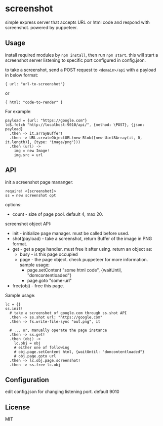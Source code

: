 # screenshot

simple express server that accepts URL or html code and respond with screenshot. powered by puppeteer.


## Usage

install required modules by `npm install`, then run `npm start`. this will start a screenshot server listening to specific port configured in config.json.

to take a screenshot, send a POST request to `<domain>/api` with a payload in below format:

    { url: "url-to-screenshot"}

or

    { html: "code-to-render" }

For example:

    payload = {url: "https://google.com"}
    ld$.fetch "http://localhost:9010/api/", {method: \POST}, {json: payload}
      .then -> it.arrayBuffer!
      .then -> URL.createObjectURL(new Blob([new Uint8Array(it, 0, it.length)], {type: "image/png"}))
      .then (url) ->
        img = new Image!
        img.src = url


## API

init a screenshot page mananger:

    require! <[screenshot]>
    ss = new screenshot opt

options:

 * count - size of page pool. default 4, max 20.


screenshot object API:

 * init - initialize page manager. must be called before used.
 * shot(payload) - take a screenshot, return Buffer of the image in PNG format.
 * get - get a page handler. must free it after using. return an object as:
   - busy - is this page occupied
   - page - the page object. check puppeteer for more information. sample usage:
     - page.setContent "some html code", {waitUntil, "domcontentloaded"}
     - page.goto "some-url"
 * free(obj) - free this page.


Sample usage:

    lc = {}
    ss.init!
      # take a screenshot of google.com through ss.shot API
      .then -> ss.shot url: "https://google.com"
      .then -> fs.write-file-sync "out.png", it

      # ... or, manually operate the page instance
      .then -> ss.get!
      .then (obj) ->
        lc.obj = obj
        # either one of following
        # obj.page.setContent html, {waitUntil: "domcontentloaded"}
        # obj.page.goto url
      .then -> lc.obj.page.screenshot!
      .then -> ss.free lc.obj


## Configuration

edit config.json for changing listening port. default 9010


## License

MIT
